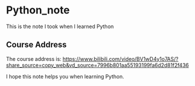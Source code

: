 # Python_note
This is the note I took when I learned Python

## Course Address

The course address is: https://www.bilibili.com/video/BV1wD4y1o7AS/?share_source=copy_web&vd_source=7996b801aa55193199fa6d2d81f2f436

I hope this note helps you when learning Python.
